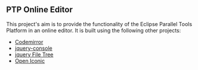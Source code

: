 ## PTP Online Editor
This project's aim is to provide the functionality of the Eclipse Parallel Tools Platform in an online editor.
It is built using the following other projects:
* [Codemirror](https://github.com/codemirror/codemirror)
* [jquery-console](https://github.com/chrisdone/jquery-console)
* [jquery File Tree](http://www.abeautifulsite.net/jquery-file-tree/)
* [Open Iconic](https://useiconic.com/open/)
